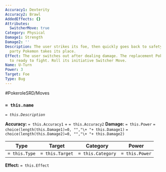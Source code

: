 ```yaml
---
Accuracy1: Dexterity
Accuracy2: Brawl
AddedEffects: {}
Attributes:
  SwitcherMove: true
Category: Physical
Damage1: Strength
Damage2: ''
Description: The user strikes its foe, then quickly goes back to safety while another
  party Pokemon takes its place.
Effect: The user switches out after dealing damage. The replacement Pokemon arrives
  to ready to fight. Roll its initiative Switcher Move.
Name: U-Turn
Power: 3
Target: Foe
Type: Bug
---
```


#PokeroleSRD/Moves

### `= this.name`
*`= this.Description`*

**Accuracy:** `= this.Accuracy1` + `= this.Accuracy2`
**Damage:** `= this.Power` `= choice(length(this.Damage1)=0, "","\+ "+ this.Damage1)` `= choice(length(this.Damage2)=0, "","\+ "+ this.Damage2)`

| Type          | Target          | Category          | Power          |
| ------------- | --------------- | ----------------  | -------------- |
| `= this.Type` | `= this.Target` | `= this.Category` | `= this.Power` | 

**Effect:** `= this.Effect`